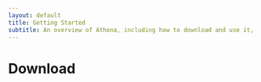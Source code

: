 ```yaml
---
layout: default
title: Getting Started
subtitle: An overview of Athena, including how to download and use it, some basic templates and examples, and more.
---
```

<h1>Download</h1>
